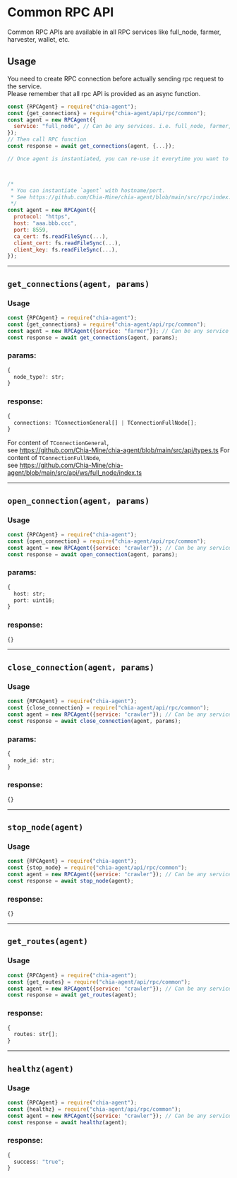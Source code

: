 # Common RPC API

Common RPC APIs are available in all RPC services like full_node, farmer, harvester, wallet, etc.

## Usage
You need to create RPC connection before actually sending rpc request to the service.  
Please remember that all rpc API is provided as an async function.
```js
const {RPCAgent} = require("chia-agent");
const {get_connections} = require("chia-agent/api/rpc/common");
const agent = new RPCAgent({
  service: "full_node", // Can be any services. i.e. full_node, farmer, harvester, wallet, crawler
});
// Then call RPC function
const response = await get_connections(agent, {...});

// Once agent is instantiated, you can re-use it everytime you want to request crawler API.



/*
 * You can instantiate `agent` with hostname/port.
 * See https://github.com/Chia-Mine/chia-agent/blob/main/src/rpc/index.ts
 */
const agent = new RPCAgent({
  protocol: "https",
  host: "aaa.bbb.ccc",
  port: 8559,
  ca_cert: fs.readFileSync(...),
  client_cert: fs.readFileSync(...),
  client_key: fs.readFileSync(...),
});
```

---

## `get_connections(agent, params)`
### Usage
```js
const {RPCAgent} = require("chia-agent");
const {get_connections} = require("chia-agent/api/rpc/common");
const agent = new RPCAgent({service: "farmer"}); // Can be any service like full_node, harvester, etc...
const response = await get_connections(agent, params);
```
### params:
```typescript
{
  node_type?: str;
}
```
### response:
```typescript
{
  connections: TConnectionGeneral[] | TConnectionFullNode[];
}
```
For content of `TConnectionGeneral`,  
see https://github.com/Chia-Mine/chia-agent/blob/main/src/api/types.ts
For content of `TConnectionFullNode`,  
see https://github.com/Chia-Mine/chia-agent/blob/main/src/api/ws/full_node/index.ts

---

## `open_connection(agent, params)`
### Usage
```js
const {RPCAgent} = require("chia-agent");
const {open_connection} = require("chia-agent/api/rpc/common");
const agent = new RPCAgent({service: "crawler"}); // Can be any service like full_node, harvester, etc...
const response = await open_connection(agent, params);
```
### params:
```typescript
{
  host: str;
  port: uint16;
}
```
### response:
```typescript
{}
```

---

## `close_connection(agent, params)`
### Usage
```js
const {RPCAgent} = require("chia-agent");
const {close_connection} = require("chia-agent/api/rpc/common");
const agent = new RPCAgent({service: "crawler"}); // Can be any service like full_node, harvester, etc...
const response = await close_connection(agent, params);
```
### params:
```typescript
{
  node_id: str;
}
```
### response:
```typescript
{}
```

---

## `stop_node(agent)`
### Usage
```js
const {RPCAgent} = require("chia-agent");
const {stop_node} = require("chia-agent/api/rpc/common");
const agent = new RPCAgent({service: "crawler"}); // Can be any service like full_node, harvester, etc...
const response = await stop_node(agent);
```
### response:
```typescript
{}
```

---

## `get_routes(agent)`
### Usage
```js
const {RPCAgent} = require("chia-agent");
const {get_routes} = require("chia-agent/api/rpc/common");
const agent = new RPCAgent({service: "crawler"}); // Can be any service like full_node, harvester, etc...
const response = await get_routes(agent);
```
### response:
```typescript
{
  routes: str[];
}
```

---

## `healthz(agent)`
### Usage
```js
const {RPCAgent} = require("chia-agent");
const {healthz} = require("chia-agent/api/rpc/common");
const agent = new RPCAgent({service: "crawler"}); // Can be any service like full_node, harvester, etc...
const response = await healthz(agent);
```
### response:
```typescript
{
  success: "true";
}
```

